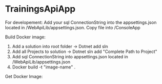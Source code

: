 # TrainingsApiApp

For developement:
Add your sql ConnectionString into the appsettings.json located in /WebApiLib/appsettings.json. Copy file into /ConsoleApp

Build Docker image:
1. Add a solution into root folder -> Dotnet add sln
2. Add all Projects to solution -> Dotnet sln add "Complete Path to Project"
3. Add sql ConnectionString into appsettings.json located in /WebApiLib/appsettings.json
3. Docker build -t "image-name" .

Get Docker Image:

 


